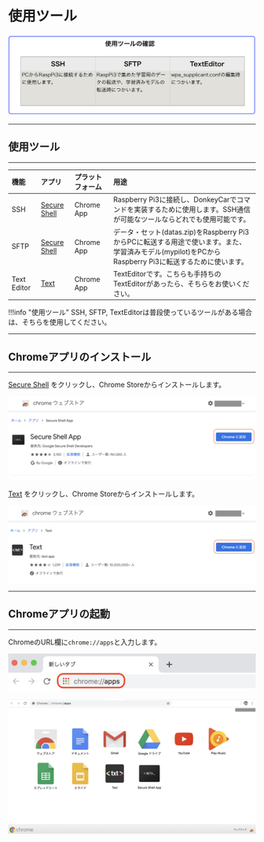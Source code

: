 # 使用ツール　

![](./img/tools001.png)

<hr>

## 使用ツール

<hr>


|機能|アプリ|プラットフォーム|用途|
|:--|:--|:--|:--|
|SSH|<a href="https://chrome.google.com/webstore/detail/secure-shell-app/pnhechapfaindjhompbnflcldabbghjo?hl=ja" target="ssh_tab">Secure Shell</a>|Chrome App|Raspberry Pi3に接続し、DonkeyCarでコマンドを実装するために使用します。SSH通信が可能なツールならどれでも使用可能です。|
|SFTP|<a href="https://chrome.google.com/webstore/detail/secure-shell-app/pnhechapfaindjhompbnflcldabbghjo?hl=ja" target="sftp_tab">Secure Shell</a>|Chrome App|データ・セット(datas.zip)をRaspberry Pi3からPCに転送する用途で使います。また、学習済みモデル(mypilot)をPCからRaspberry Pi3に転送するために使います。|
|Text Editor|<a href="https://chrome.google.com/webstore/detail/text/mmfbcljfglbokpmkimbfghdkjmjhdgbg" target="text_tab">Text</a>|Chrome App|TextEditorです。こちらも手持ちのTextEditorがあったら、そちらをお使いください。|


!!!info "使用ツール"
	SSH, SFTP, TextEditorは普段使っているツールがある場合は、そちらを使用してください。

<hr>

## Chromeアプリのインストール

<hr>

<a href="https://chrome.google.com/webstore/detail/secure-shell-app/pnhechapfaindjhompbnflcldabbghjo?hl=ja" target="ssh_tab">Secure Shell</a> をクリックし、Chrome Storeからインストールします。

![](./img/chromeapp001.png)

<a href="https://chrome.google.com/webstore/detail/text/mmfbcljfglbokpmkimbfghdkjmjhdgbg" target="text_tab">Text</a> をクリックし、Chrome Storeからインストールします。

![](./img/chromeapp002.png)

<hr>

## Chromeアプリの起動

<hr>

ChromeのURL欄に`chrome://apps`と入力します。

![](./img/chrome001.png)

![](./img/chromeapp003.png)
